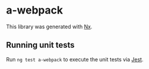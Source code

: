 # a-webpack

This library was generated with [Nx](https://nx.dev).

## Running unit tests

Run `ng test a-webpack` to execute the unit tests via [Jest](https://jestjs.io).
